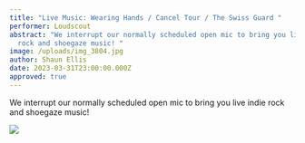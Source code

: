 ```yaml
---
title: "Live Music: Wearing Hands / Cancel Tour / The Swiss Guard "
performer: Loudscout
abstract: "We interrupt our normally scheduled open mic to bring you live indie
  rock and shoegaze music! "
image: /uploads/img_3804.jpg
author: Shaun Ellis
date: 2023-03-31T23:00:00.000Z
approved: true
---
```

We interrupt our normally scheduled open mic to bring you live indie rock and shoegaze music!

![](/uploads/img_3803.jpg)